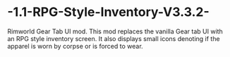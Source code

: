 # -1.1-RPG-Style-Inventory-V3.3.2-
Rimworld Gear Tab UI mod. This mod replaces the vanilla Gear tab UI with an RPG style inventory screen. It also displays small icons denoting if the apparel is worn by corpse or is forced to wear.
